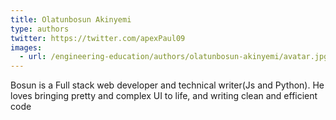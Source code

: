 ```yaml
---
title: Olatunbosun Akinyemi
type: authors
twitter: https://twitter.com/apexPaul09
images:
  - url: /engineering-education/authors/olatunbosun-akinyemi/avatar.jpg
---
```

Bosun is a Full stack web developer and technical writer(Js and Python). He loves bringing pretty and complex UI to life, and writing clean and efficient code
